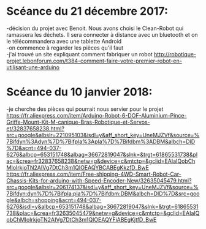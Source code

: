 # Scéance du 21 décembre 2017:
-décision du projet avec Benoit. Nous avons choisi le Clean-Robot qui ramassera les déchets. Il sera connecter à distance avec un bluetooth et on le télécommandera avec une tablette Android  
-on commence à regarder les pièces qu'il faut  
-j'ai trouvé un site expliquant comment fabriquer un robot http://robotique-projet.lebonforum.com/t384-comment-faire-votre-premier-robot-en-utilisant-une-arduino  

# Scéance du 10 janvier 2018:  
-je cherche des pièces qui pourrait nous servier pour le projet https://fr.aliexpress.com/item/Arduino-Robot-6-DOF-Aluminium-Pince-Griffe-Mount-Kit-M-canique-Bras-Robotique-et-Servos-et/32837658238.html?src=google&albslr=221095103&isdl=y&aff_short_key=UneMJZVf&source=%7Bifdyn%3Adyn%7D%7Bifpla%3Apla%7D%7Bifdbm%3ADBM&albch=DID%7D&acnt=494-037-6276&albcp=653151748&albag=36672819047&slnk=&trgt=61865531738&plac=&crea=fr32837658238&netw=g&device=c&mtctp=&gclid=EAIaIQobChMIoIrkjoTN2AIVg7DtCh3m1QIOEAQYBCABEgKkzfD_BwE   https://fr.aliexpress.com/item/Free-shipping-4WD-Smart-Robot-Car-Chassis-Kits-for-arduino-with-Speed-Encoder-New/32635045479.html?src=google&albslr=206174137&isdl=y&aff_short_key=UneMJZVf&source=%7Bifdyn:dyn%7D%7Bifpla:pla%7D%7Bifdbm:DBM&albch=DID%7D&src=google&albch=shopping&acnt=494-037-6276&isdl=y&albcp=653151748&albag=36672819047&slnk=&trgt=61865531738&plac=&crea=fr32635045479&netw=g&device=c&mtctp=&gclid=EAIaIQobChMIoIrkjoTN2AIVg7DtCh3m1QIOEAQYFiABEgKjtfD_BwE
